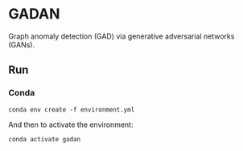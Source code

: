 # GADAN
Graph anomaly detection (GAD) via generative adversarial networks (GANs).

## Run

### Conda

```
conda env create -f environment.yml
```
And then to activate the environment:
```
conda activate gadan
```
